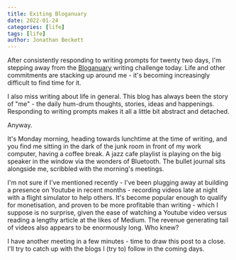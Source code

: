 ```yaml
---
title: Exiting Bloganuary
date: 2022-01-24
categories: [life]
tags: [life]
author: Jonathan Beckett
---
```


After consistently responding to writing prompts for twenty two days, I'm stepping away from the [Bloganuary](https://bloganuary.wordpress.com) writing challenge today. Life and other commitments are stacking up around me - it's becoming increasingly difficult to find time for it.

I also miss writing about life in general. This blog has always been the story of "me" - the daily hum-drum thoughts, stories, ideas and happenings. Responding to writing prompts makes it all a little bit abstract and detached.

Anyway.

It's Monday morning, heading towards lunchtime at the time of writing, and you find me sitting in the dark of the junk room in front of my work computer, having a coffee break. A jazz cafe playlist is playing on the big speaker in the window via the wonders of Bluetooth. The bullet journal sits alongside me, scribbled with the morning's meetings.

I'm not sure if I've mentioned recently - I've been plugging away at building a presence on Youtube in recent months - recording videos late at night with a flight simulator to help others. It's become popular enough to qualify for monetisation, and proven to be more profitable than writing - which I suppose is no surprise, given the ease of watching a Youtube video versus reading a lengthy article at the likes of Medium. The revenue generating tail of videos also appears to be enormously long. Who knew?

I have another meeting in a few minutes - time to draw this post to a close. I'll try to catch up with the blogs I (try to) follow in the coming days.